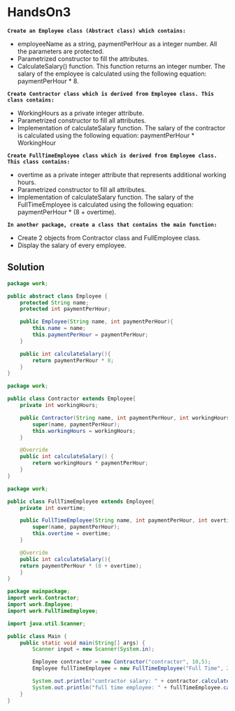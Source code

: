 # HandsOn3
**`Create an Employee class (Abstract class) which contains:`**
- employeeName as a string, paymentPerHour as a integer number. All the parameters are protected.
- Parametrized constructor to fill the attributes.
- CalculateSalary() function. This function returns an integer number. The salary of the employee is calculated using the following equation: paymentPerHour * 8.

**`Create Contractor class which is derived from Employee class. This class contains:`**
- WorkingHours as a private integer attribute.
- Parametrized constructor to fill all attributes.
- Implementation of calculateSalary function. The salary of the contractor is calculated using the following equation: paymentPerHour * WorkingHour

**`Create FullTimeEmployee class which is derived from Employee class. This class contains:`**
- overtime as a private integer attribute that represents additional working hours.
- Parametrized constructor to fill all attributes.
- Implementation of calculateSalary function. The salary of the FullTimeEmployee is calculated using the following equation: paymentPerHour * (8 + overtime).

**`In another package, create a class that contains the main function:`**
- Create 2 objects from Contractor class and FullEmployee class.
- Display the salary of every employee.

## Solution
```java
package work;

public abstract class Employee {
    protected String name;
    protected int paymentPerHour;

    public Employee(String name, int paymentPerHour){
        this.name = name;
        this.paymentPerHour = paymentPerHour;
    }

    public int calculateSalary(){
        return paymentPerHour * 8;
    }
}
```
```java
package work;

public class Contractor extends Employee{
    private int workingHours;

    public Contractor(String name, int paymentPerHour, int workingHours) {
        super(name, paymentPerHour);
        this.workingHours = workingHours;
    }

    @Override
    public int calculateSalary() {
        return workingHours * paymentPerHour;
    }
}
```
```java
package work;

public class FullTimeEmployee extends Employee{
    private int overtime;

    public FullTimeEmployee(String name, int paymentPerHour, int overtime) {
        super(name, paymentPerHour);
        this.overtime = overtime;
    }

    @Override
    public int calculateSalary(){
    return paymentPerHour * (8 + overtime);
    }
}
```
```java
package mainpackage;
import work.Contractor;
import work.Employee;
import work.FullTimeEmployee;

import java.util.Scanner;

public class Main {
    public static void main(String[] args) {
        Scanner input = new Scanner(System.in);

        Employee contractor = new Contractor("contractor", 10,5);
        Employee fullTimeEmployee = new FullTimeEmployee("Full Time", 20, 5);

        System.out.println("contractor salary: " + contractor.calculateSalary());
        System.out.println("full time employee: " + fullTimeEmployee.calculateSalary());
    }
}
```
